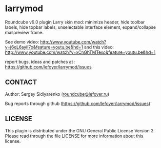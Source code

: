 larrymod
===================

Roundcube v9.0 plugin Larry skin mod: minimize header, hide toolbar labels, hide topbar labels, unselectable interface element, expand/collapse mailpreview frame.

See demo video: http://www.youtube.com/watch?v=j6qL6ayiI7o&feature=youtu.be&hd=1
and this video: http://www.youtube.com/watch?v=xCnGhTMTexo&feature=youtu.be&hd=1

report bugs, ideas and patches at : https://github.com/lefoyer/larrymod/issues


CONTACT
-------
Author:   Sergey Sidlyarenko (roundcube@lefoyer.ru)

Bug reports through github (https://github.com/lefoyer/larrymod/issues)

LICENSE
-------

This plugin is distributed under the GNU General Public License Version 3.
Please read through the file LICENSE for more information about this license.

